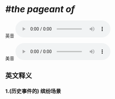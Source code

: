 # ***\#the pageant of*** 
英音
<audio src="./media/the pageant of1_AAC.aac" controls="controls"></audio>

美音
<audio src="./media/the pageant of1_AAC.aac" controls="controls"></audio>



  

英文释义
---
### 1.**(历史事件的) 缤纷场景**  


